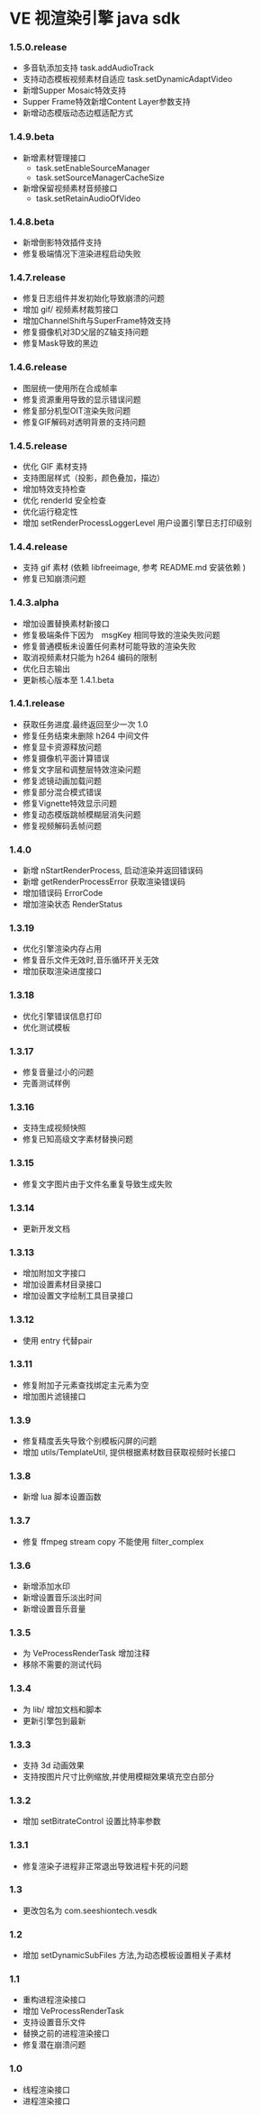 # VE 视渲染引擎 java sdk

### 1.5.0.release
+ 多音轨添加支持
    task.addAudioTrack
+ 支持动态模板视频素材自适应
    task.setDynamicAdaptVideo
+ 新增Supper Mosaic特效支持
+ Supper Frame特效新增Content Layer参数支持
+ 新增动态模版动态边框适配方式

### 1.4.9.beta
+ 新增素材管理接口
    + task.setEnableSourceManager
    + task.setSourceManagerCacheSize
+ 新增保留视频素材音频接口
    + task.setRetainAudioOfVideo

### 1.4.8.beta
+ 新增倒影特效插件支持
+ 修复极端情况下渲染进程启动失败

### 1.4.7.release
+ 修复日志组件并发初始化导致崩溃的问题
+ 增加 gif/ 视频素材裁剪接口
+ 增加ChannelShift与SuperFrame特效支持
+ 修复摄像机对3D父层的Z轴支持问题
+ 修复Mask导致的黑边

### 1.4.6.release
+ 图层统一使用所在合成帧率
+ 修复资源重用导致的显示错误问题
+ 修复部分机型OIT渲染失败问题
+ 修复GIF解码对透明背景的支持问题

### 1.4.5.release
+ 优化 GIF 素材支持
+ 支持图层样式（投影，颜色叠加，描边）
+ 增加特效支持检查
+ 优化 renderId 安全检查
+ 优化运行稳定性
+ 增加 setRenderProcessLoggerLevel 用户设置引擎日志打印级别

### 1.4.4.release
+ 支持 gif 素材 (依赖 libfreeimage, 参考 README.md 安装依赖 )
+ 修复已知崩溃问题


### 1.4.3.alpha
+ 增加设置替换素材新接口
+ 修复极端条件下因为　msgKey 相同导致的渲染失败问题
+ 修复普通模板未设置任何素材可能导致的渲染失败
+ 取消视频素材只能为 h264 编码的限制
+ 优化日志输出
+ 更新核心版本至 1.4.1.beta

### 1.4.1.release
+ 获取任务进度.最终返回至少一次 1.0
+ 修复任务结束未删除 h264 中间文件
+ 修复显卡资源释放问题
+ 修复摄像机平面计算错误
+ 修复文字层和调整层特效渲染问题
+ 修复滤镜动画加载问题
+ 修复部分混合模式错误
+ 修复Vignette特效显示问题
+ 修复动态模版跳帧模糊层消失问题
+ 修复视频解码丢帧问题


### 1.4.0
+ 新增 nStartRenderProcess, 启动渲染并返回错误码
+ 新增 getRenderProcessError 获取渲染错误码
+ 增加错误码 ErrorCode
+ 增加渲染状态 RenderStatus


### 1.3.19
+ 优化引擎渲染内存占用
+ 修复音乐文件无效时,音乐循环开关无效
+ 增加获取渲染进度接口

### 1.3.18
+ 优化引擎错误信息打印
+ 优化测试模板

### 1.3.17
+ 修复音量过小的问题
+ 完善测试样例

### 1.3.16
+ 支持生成视频快照
+ 修复已知高级文字素材替换问题

### 1.3.15
+ 修复文字图片由于文件名重复导致生成失败

### 1.3.14 
+ 更新开发文档

### 1.3.13
+ 增加附加文字接口
+ 增加设置素材目录接口
+ 增加设置文字绘制工具目录接口

### 1.3.12
+ 使用 entry 代替pair

### 1.3.11
+ 修复附加子元素查找绑定主元素为空
+ 增加图片滤镜接口

### 1.3.9
+ 修复精度丢失导致个别模板闪屏的问题
+ 增加 utils/TemplateUtil, 提供根据素材数目获取视频时长接口

### 1.3.8
+ 新增 lua 脚本设置函数

### 1.3.7
+ 修复 ffmpeg stream copy 不能使用 filter_complex 

### 1.3.6 
+ 新增添加水印
+ 新增设置音乐淡出时间
+ 新增设置音乐音量

### 1.3.5
+ 为 VeProcessRenderTask 增加注释
+ 移除不需要的测试代码

### 1.3.4 
+ 为 lib/ 增加文档和脚本
+ 更新引擎包到最新

### 1.3.3 
+ 支持 3d 动画效果
+ 支持按图片尺寸比例缩放,并使用模糊效果填充空白部分

### 1.3.2
+ 增加 setBitrateControl 设置比特率参数


### 1.3.1
+ 修复渲染子进程非正常退出导致进程卡死的问题


### 1.3
+ 更改包名为 com.seeshiontech.vesdk


### 1.2
+ 增加 setDynamicSubFiles 方法,为动态模板设置相关子素材

### 1.1
+ 重构进程渲染接口
+ 增加 VeProcessRenderTask
+ 支持设置音乐文件
+ 替换之前的进程渲染接口
+ 修复潜在崩溃问题
    
### 1.0

+ 线程渲染接口
+ 进程渲染接口
